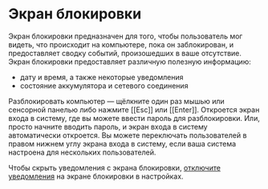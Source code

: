 # Экран блокировки

Экран блокировки предназначен для того, чтобы пользователь мог видеть, что происходит на компьютере, пока он заблокирован, и предоставляет сводку событий, произошедших в ваше отсутствие. Экран блокировки предоставляет различную полезную информацию:

- дату и время, а также некоторые уведомления
- состояние аккумулятора и сетевого соединения

Разблокировать компьютер — щёлкните один раз мышью или сенсорной панелью либо нажмите [[Esc]] или [[Enter]]. Откроется экран входа в систему, где вы можете ввести пароль для разблокировки. Или, просто начните вводить пароль, и экран входа в систему автоматически откроется. Вы можете переключать пользователей в правом нижнем углу экрана входа в систему, если ваша система настроена для нескольких пользователей.

Чтобы скрыть уведомления с экрана блокировки, [отключите уведомления](/notifications#отключение-уведомлении-на-экране-блокировки) на экране блокировки в настройках.
